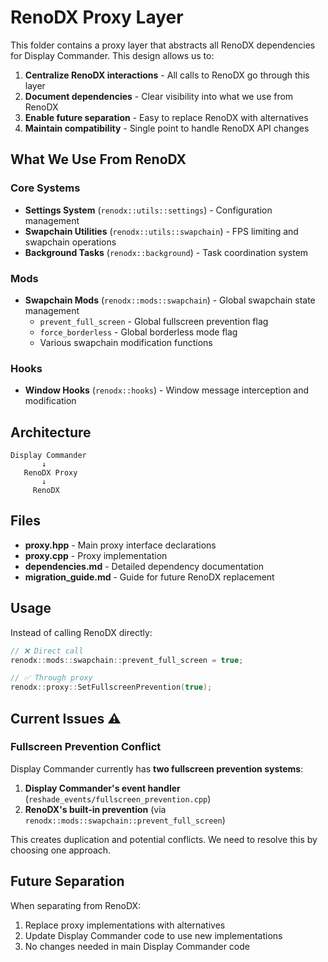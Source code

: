 # RenoDX Proxy Layer

This folder contains a proxy layer that abstracts all RenoDX dependencies for Display Commander. This design allows us to:

1. **Centralize RenoDX interactions** - All calls to RenoDX go through this layer
2. **Document dependencies** - Clear visibility into what we use from RenoDX
3. **Enable future separation** - Easy to replace RenoDX with alternatives
4. **Maintain compatibility** - Single point to handle RenoDX API changes

## What We Use From RenoDX

### Core Systems
- **Settings System** (`renodx::utils::settings`) - Configuration management
- **Swapchain Utilities** (`renodx::utils::swapchain`) - FPS limiting and swapchain operations
- **Background Tasks** (`renodx::background`) - Task coordination system

### Mods
- **Swapchain Mods** (`renodx::mods::swapchain`) - Global swapchain state management
  - `prevent_full_screen` - Global fullscreen prevention flag
  - `force_borderless` - Global borderless mode flag
  - Various swapchain modification functions

### Hooks
- **Window Hooks** (`renodx::hooks`) - Window message interception and modification

## Architecture

```
Display Commander
       ↓
   RenoDX Proxy
       ↓
     RenoDX
```

## Files

- **proxy.hpp** - Main proxy interface declarations
- **proxy.cpp** - Proxy implementation
- **dependencies.md** - Detailed dependency documentation
- **migration_guide.md** - Guide for future RenoDX replacement

## Usage

Instead of calling RenoDX directly:
```cpp
// ❌ Direct call
renodx::mods::swapchain::prevent_full_screen = true;

// ✅ Through proxy
renodx::proxy::SetFullscreenPrevention(true);
```

## Current Issues ⚠️

### Fullscreen Prevention Conflict
Display Commander currently has **two fullscreen prevention systems**:
1. **Display Commander's event handler** (`reshade_events/fullscreen_prevention.cpp`)
2. **RenoDX's built-in prevention** (via `renodx::mods::swapchain::prevent_full_screen`)

This creates duplication and potential conflicts. We need to resolve this by choosing one approach.

## Future Separation

When separating from RenoDX:
1. Replace proxy implementations with alternatives
2. Update Display Commander code to use new implementations
3. No changes needed in main Display Commander code
